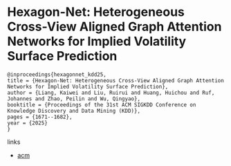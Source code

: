# Hexagon-Net: Heterogeneous Cross-View Aligned Graph Attention Networks for Implied Volatility Surface Prediction

```
@inproceedings{hexagonnet_kdd25,
title = {Hexagon-Net: Heterogeneous Cross-View Aligned Graph Attention Networks for Implied Volatility Surface Prediction},
author = {Liang, Kaiwei and Liu, Ruirui and Huang, Huichou and Ruf, Johannes and Zhao, Peilin and Wu, Qingyao},
booktitle = {Proceedings of the 31st ACM SIGKDD Conference on Knowledge Discovery and Data Mining (KDD)},
pages = {1671--1682},
year = {2025}
}
```

links
- [acm](https://dl.acm.org/doi/10.1145/3711896.3736996)
